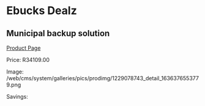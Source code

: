 
# Ebucks Dealz
## Municipal backup solution
[Product Page](https://www.ebucks.com/web/shop/productSelected.do?prodId=1229078743&catId=1179827370)

Price: R34109.00

Image: /web/cms/system/galleries/pics/prodimg/1229078743_detail_1636376553779.png

Savings: 


	